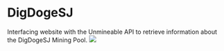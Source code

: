 # DigDogeSJ
Interfacing website with the Unmineable API to retrieve information about the DigDogeSJ Mining Pool.
<img src="https://dotimothy.github.io/images/doge.png">
